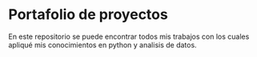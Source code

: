 # Portafolio de proyectos
En este repositorio se puede encontrar todos mis trabajos con los cuales apliqué mis conocimientos en python y analisis de datos. 
